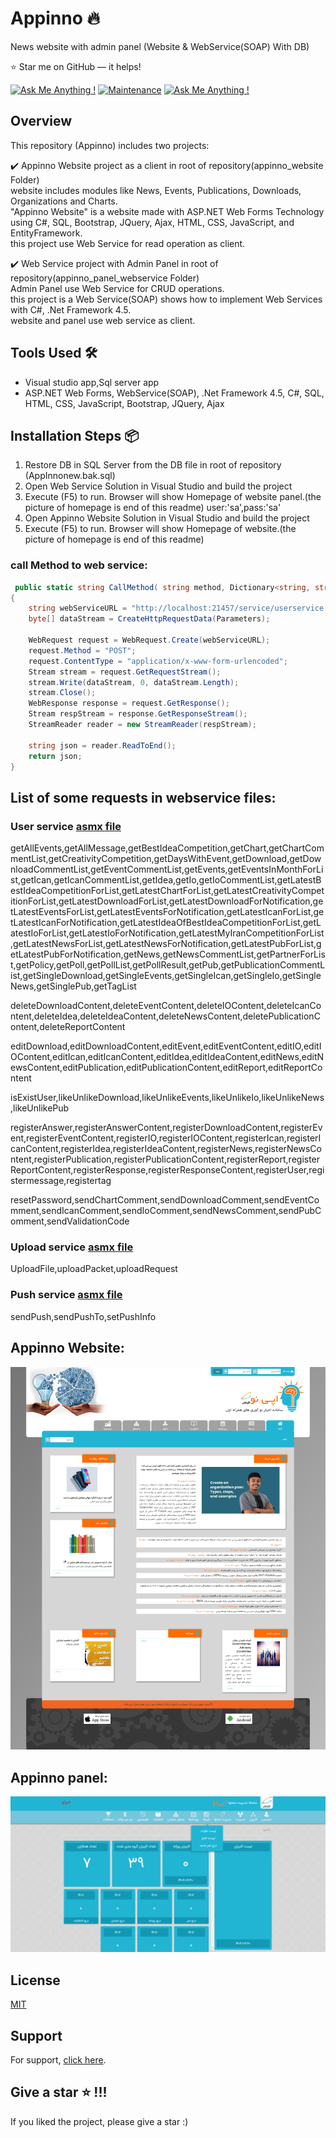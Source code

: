 # Appinno 🔥
News website with admin panel (Website & WebService(SOAP) With DB)

:star: Star me on GitHub — it helps!

[![Ask Me Anything !](https://img.shields.io/badge/ask%20me-linkedin-1abc9c.svg)](https://www.linkedin.com/in/SoheilaSadeghian/)
[![Maintenance](https://img.shields.io/badge/maintained-yes-green.svg)](https://github.com/SoheilaSadeghian/SoheilaSadeghian.github.io)
[![Ask Me Anything !](https://img.shields.io/badge/production%20year-2016-1abc9c.svg)]()

## Overview
This repository (Appinno) includes two projects:

✔️ Appinno Website project as a client in root of repository(appinno_website Folder)\
    website includes modules like News, Events, Publications, Downloads, Organizations and Charts.\
    "Appinno Website" is a website made with ASP.NET Web Forms Technology using C#, SQL, Bootstrap, JQuery, Ajax, HTML, CSS, JavaScript, and EntityFramework.\
    this project use Web Service for read operation as client.

✔️ Web Service project with Admin Panel in root of repository(appinno_panel_webservice Folder)\
    Admin Panel use Web Service for CRUD operations.\
    this project is a Web Service(SOAP) shows how to implement Web Services with C#, .Net Framework 4.5.\
    website and panel use web service as client.

## Tools Used 🛠️
*  Visual studio app,Sql server app
*  ASP.NET Web Forms, WebService(SOAP), .Net Framework 4.5, C#, SQL, HTML, CSS, JavaScript, Bootstrap, JQuery, Ajax

## Installation Steps 📦 
1. Restore DB in SQL Server from the DB file in root of repository (AppInnonew.bak.sql)<br/>
2. Open Web Service Solution in Visual Studio and build the project <br/>
3. Execute (F5) to run. Browser will show Homepage of website panel.(the picture of homepage is end of this readme) user:'sa',pass:'sa'<br/>
4. Open Appinno Website Solution in Visual Studio and build the project <br/>
3. Execute (F5) to run. Browser will show Homepage of website.(the picture of homepage is end of this readme)<br/>


### call Method to web service:
```c#
 public static string CallMethod( string method, Dictionary<string, string> Parameters)
{
    string webServiceURL = "http://localhost:21457/service/userservice.asmx/" + method;
    byte[] dataStream = CreateHttpRequestData(Parameters);

    WebRequest request = WebRequest.Create(webServiceURL);
    request.Method = "POST";
    request.ContentType = "application/x-www-form-urlencoded";
    Stream stream = request.GetRequestStream();
    stream.Write(dataStream, 0, dataStream.Length);
    stream.Close();
    WebResponse response = request.GetResponse();
    Stream respStream = response.GetResponseStream();
    StreamReader reader = new StreamReader(respStream);

    string json = reader.ReadToEnd();
    return json;
}
```
## List of some requests in webservice files:

 ### User service [asmx file](https://github.com/soheilasadeghian/Appinno/blob/main/appinno_panel_webservice/AppinnoNew/service/userservice.asmx.cs)
getAllEvents,getAllMessage,getBestIdeaCompetition,getChart,getChartCommentList,getCreativityCompetition,getDaysWithEvent,getDownload,getDownloadCommentList,getEventCommentList,getEvents,getEventsInMonthForList,getIcan,getIcanCommentList,getIdea,getIo,getIoCommentList,getLatestBestIdeaCompetitionForList,getLatestChartForList,getLatestCreativityCompetitionForList,getLatestDownloadForList,getLatestDownloadForNotification,getLatestEventsForList,getLatestEventsForNotification,getLatestIcanForList,getLatestIcanForNotification,getLatestIdeaOfBestIdeaCompetitionForList,getLatestIoForList,getLatestIoForNotification,getLatestMyIranCompetitionForList,getLatestNewsForList,getLatestNewsForNotification,getLatestPubForList,getLatestPubForNotification,getNews,getNewsCommentList,getPartnerForList,getPolicy,getPoll,getPollList,getPollResult,getPub,getPublicationCommentList,getSingleDownload,getSingleEvents,getSingleIcan,getSingleIo,getSingleNews,getSinglePub,getTagList

deleteDownloadContent,deleteEventContent,deleteIOContent,deleteIcanContent,deleteIdea,deleteIdeaContent,deleteNewsContent,deletePublicationContent,deleteReportContent

editDownload,editDownloadContent,editEvent,editEventContent,editIO,editIOContent,editIcan,editIcanContent,editIdea,editIdeaContent,editNews,editNewsContent,editPublication,editPublicationContent,editReport,editReportContent

isExistUser,likeUnlikeDownload,likeUnlikeEvents,likeUnlikeIo,likeUnlikeNews,likeUnlikePub

registerAnswer,registerAnswerContent,registerDownloadContent,registerEvent,registerEventContent,registerIO,registerIOContent,registerIcan,registerIcanContent,registerIdea,registerIdeaContent,registerNews,registerNewsContent,registerPublication,registerPublicationContent,registerReport,registerReportContent,registerResponse,registerResponseContent,registerUser,registermessage,registertag

resetPassword,sendChartComment,sendDownloadComment,sendEventComment,sendIcanComment,sendIoComment,sendNewsComment,sendPubComment,sendValidationCode
 
 ### Upload service [asmx file](https://github.com/soheilasadeghian/Appinno/blob/main/appinno_panel_webservice/AppinnoNew/service/uploadService.asmx.cs)
UploadFile,uploadPacket,uploadRequest

 ### Push service [asmx file](https://github.com/soheilasadeghian/Appinno/blob/main/appinno_panel_webservice/AppinnoNew/service/pushservice.asmx.cs)
sendPush,sendPushTo,setPushInfo

## Appinno Website:
![alt text](https://github.com/soheilasadeghian/Appinno/blob/main/screenshot.png)

## Appinno panel:
![alt text](https://github.com/soheilasadeghian/Appinno/blob/main/panel_home.PNG)

## License
[MIT](https://github.com/soheilasadeghian/Appinno/blob/main/LICENSE)

## Support
For support, [click here](https://github.com/soheilasadeghian).

## Give a star ⭐️ !!!
If you liked the project, please give a star :)



